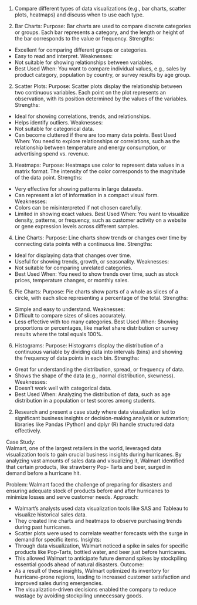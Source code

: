 1. Compare different types of data visualizations (e.g., bar charts, scatter plots, heatmaps) and discuss when to use each type.

1. Bar Charts:
Purpose: Bar charts are used to compare discrete categories or groups. Each bar represents a category, and the length or height of the bar corresponds to the value or frequency.
Strengths:
- Excellent for comparing different groups or categories.
- Easy to read and interpret.
Weaknesses:
- Not suitable for showing relationships between variables.
- Best Used When: You want to compare individual values, e.g., sales by product category, population by country, or survey results by age group.

2. Scatter Plots:
Purpose: Scatter plots display the relationship between two continuous variables. Each point on the plot represents an observation, with its position determined by the values of the variables.
Strengths:
- Ideal for showing correlations, trends, and relationships.
- Helps identify outliers.
Weaknesses:
- Not suitable for categorical data.
- Can become cluttered if there are too many data points.
Best Used When: You need to explore relationships or correlations, such as the relationship between temperature and energy consumption, or advertising spend vs. revenue.

3. Heatmaps:
Purpose: Heatmaps use color to represent data values in a matrix format. The intensity of the color corresponds to the magnitude of the data point.
Strengths:
- Very effective for showing patterns in large datasets.
- Can represent a lot of information in a compact visual form.
Weaknesses:
- Colors can be misinterpreted if not chosen carefully.
- Limited in showing exact values.
Best Used When: You want to visualize density, patterns, or frequency, such as customer activity on a website or gene expression levels across different samples.

4. Line Charts:
Purpose: Line charts show trends or changes over time by connecting data points with a continuous line.
Strengths:
- Ideal for displaying data that changes over time.
- Useful for showing trends, growth, or seasonality.
Weaknesses:
- Not suitable for comparing unrelated categories.
- Best Used When: You need to show trends over time, such as stock prices, temperature changes, or monthly sales.
  
5. Pie Charts:
Purpose: Pie charts show parts of a whole as slices of a circle, with each slice representing a percentage of the total.
Strengths:
- Simple and easy to understand.
Weaknesses:
- Difficult to compare sizes of slices accurately.
- Less effective with too many categories.
Best Used When: Showing proportions or percentages, like market share distribution or survey results where the total equals 100%.

6. Histograms:
Purpose: Histograms display the distribution of a continuous variable by dividing data into intervals (bins) and showing the frequency of data points in each bin.
Strengths:
- Great for understanding the distribution, spread, or frequency of data.
- Shows the shape of the data (e.g., normal distribution, skewness).
Weaknesses:
- Doesn’t work well with categorical data.
- Best Used When: Analyzing the distribution of data, such as age distribution in a population or test scores among students.
  
2. Research and present a case study where data visualization led to significant business insights or decision-making.analysis or automation; libraries like Pandas (Python) and dplyr (R) handle structured data effectively.

Case Study:  
Walmart, one of the largest retailers in the world, leveraged data visualization tools to gain crucial business insights during hurricanes. By analyzing vast amounts of sales data and visualizing it, Walmart identified that certain products, like strawberry Pop- Tarts and beer, surged in demand before a hurricane hit. 

Problem: Walmart faced the challenge of preparing for disasters and ensuring adequate stock of products before and after hurricanes to minimize losses and serve customer needs. 
Approach: 
- Walmart’s analysts used data visualization tools like SAS and Tableau to visualize historical sales data.
- They created line charts and heatmaps to observe purchasing trends during past hurricanes.
- Scatter plots were used to correlate weather forecasts with the surge in demand for specific items.
Insights:
- Through data visualization, Walmart noticed a spike in sales for specific products like Pop-Tarts, bottled water, and beer just before hurricanes.
- This allowed Walmart to anticipate future demand spikes by stockpiling essential goods ahead of natural disasters.
Outcome:
- As a result of these insights, Walmart optimized its inventory for hurricane-prone regions, leading to increased customer satisfaction and improved sales during emergencies.
- The visualization-driven decisions enabled the company to reduce wastage by avoiding stockpiling unnecessary goods.
